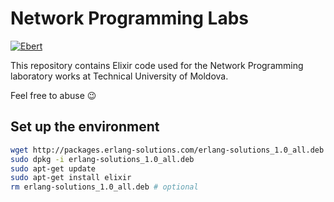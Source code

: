 # Network Programming Labs

[![Ebert](https://ebertapp.io/github/AlexandruBurlacu/NetworkProgrammingLabs.svg)](https://ebertapp.io/github/AlexandruBurlacu/NetworkProgrammingLabs)
<!-- [![Build Status](https://travis-ci.org/AlexandruBurlacu/NetworkProgrammingLabs.png?branch=master)](https://travis-ci.org/AlexandruBurlacu/NetworkProgrammingLabs)
[![Coverage Status](https://coveralls.io/repos/github/AlexandruBurlacu/NetworkProgrammingLabs/badge.svg?branch=master)](https://coveralls.io/github/AlexandruBurlacu/NetworkProgrammingLabs?branch=master) -->

This repository contains Elixir code used for the Network Programming laboratory works at Technical University of Moldova.

Feel free to abuse :wink:

## Set up the environment
```bash
wget http://packages.erlang-solutions.com/erlang-solutions_1.0_all.deb
sudo dpkg -i erlang-solutions_1.0_all.deb
sudo apt-get update
sudo apt-get install elixir
rm erlang-solutions_1.0_all.deb # optional
```
